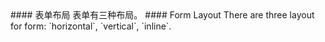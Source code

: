 <cn>
#### 表单布局
表单有三种布局。
</cn>

<us>
#### Form Layout
There are three layout for form: `horizontal`, `vertical`, `inline`.
</us>
